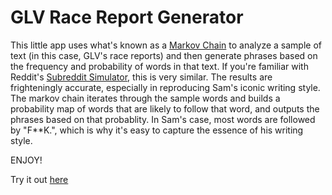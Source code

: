 GLV Race Report Generator
==

This little app uses what's known as a <a href="https://en.wikipedia.org/wiki/Markov_chain#Markov_text_generators" target="_blank">Markov Chain</a> to analyze a sample of text (in this case, GLV's race reports) and then generate phrases based on the frequency and probability of words in that text. If you're familiar with Reddit's <a href="https://reddit.com/r/SubredditSimulator">Subreddit Simulator</a>, this is very similar.
The results are frighteningly accurate, especially in reproducing Sam's iconic writing style. The markov chain iterates through the sample words and builds a probability map of words that are likely to follow that word, and outputs the phrases based on that probablity. In Sam's case, most words are followed by "F**K.", which is why it's easy to capture the essence of his writing style. 

ENJOY!


Try it out <a href="https://adambernste.in/reportgenerator#generatedText" target="_blank">here</a>

